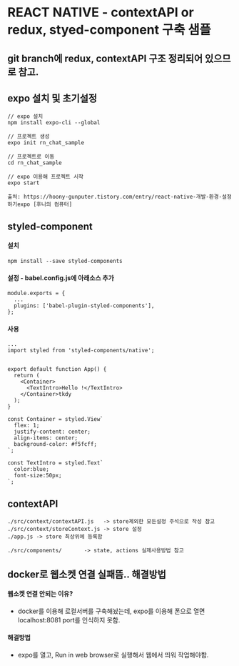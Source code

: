 # REACT NATIVE - contextAPI or redux, styed-component 구축 샘플

## git branch에 redux, contextAPI 구조 정리되어 있으므로 참고.

## expo 설치 및 초기설정

```
// expo 설치
npm install expo-cli --global

// 프로젝트 생성
expo init rn_chat_sample

// 프로젝트로 이동
cd rn_chat_sample

// expo 이용해 프로젝트 시작
expo start

출처: https://hoony-gunputer.tistory.com/entry/react-native-개발-환경-설정하기expo [후니의 컴퓨터]
```

## styled-component

#### 설치

```
npm install --save styled-components
```

#### 설정 - babel.config.js에 아래소스 추가

```
module.exports = {
  ...
  plugins: ['babel-plugin-styled-components'],
};
```

#### 사용

```
...
import styled from 'styled-components/native';


export default function App() {
  return (
    <Container>
      <TextIntro>Hello !</TextIntro>
    </Container>tkdy
  );
}

const Container = styled.View`
  flex: 1;
  justify-content: center;
  align-items: center;
  background-color: #f5fcff;
`;

const TextIntro = styled.Text`
  color:blue;
  font-size:50px;
`;
```

## contextAPI

```
./src/context/contextAPI.js   -> store제외한 모든설정 주석으로 작성 참고
./src/context/storeContext.js -> store 설정
./app.js -> store 최상위에 등록함

./src/components/       -> state, actions 실제사용방법 참고
```

## docker로 웹소켓 연결 실패뜸.. 해결방법

#### 웹소켓 연결 안되는 이유?

- docker를 이용해 로컬서버를 구축해놨는데, expo를 이용해 폰으로 열면 localhost:8081 port를 인식하지 못함.

#### 해결방법

- expo를 열고, Run in web browser로 실행해서 웹에서 띄워 작업해야함.
